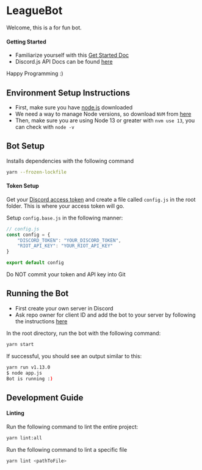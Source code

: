 # LeagueBot

Welcome, this is a for fun bot.

#### Getting Started
- Familiarize yourself with this [Get Started Doc](https://discordjs.guide/creating-your-bot/)
- Discord.js API Docs can be found [here](https://discord.js.org/#/docs/main/stable/general/welcome)

Happy Programming :)

## Environment Setup Instructions
- First, make sure you have [node.js](https://nodejs.org/en/) downloaded
- We need a way to manage Node versions, so download `NVM` from [here](https://github.com/nvm-sh/nvm)
- Then, make sure you are using Node 13 or greater with `nvm use 13`, you can check with `node -v`

## Bot Setup
Installs dependencies with the following command
```bash
yarn --frozen-lockfile
```
#### Token Setup
Get your [Discord access token](https://discord.com/developers) and create a file called `config.js` in the root folder. This is where your access token will go.

Setup `config.base.js` in the following manner:
```js
// config.js
const config = {
    "DISCORD_TOKEN": "YOUR_DISCORD_TOKEN",
    "RIOT_API_KEY": "YOUR_RIOT_API_KEY"
}

export default config
```

Do NOT commit your token and API key into Git

## Running the Bot
- First create your own server in Discord
- Ask repo owner for client ID and add the bot to your server by following the instructions [here](  https://discordjs.guide/preparations/adding-your-bot-to-servers.html#bot-invite-links)

In the root directory, run the bot with the following command:
```bash
yarn start
```
If successful, you should see an output similar to this:
```bash
yarn run v1.13.0
$ node app.js
Bot is running :)
```

## Development Guide
#### Linting
Run the following command to lint the entire project:
```bash
yarn lint:all
```
Run the following command to lint a specific file
```bash
yarn lint <pathToFile>
```
